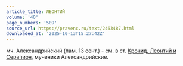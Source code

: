 ```yaml
---
article_title: ЛЕОНТИЙ
volume: '40'
page_numbers: '509'
source_url: https://pravenc.ru/text/2463487.html
downloaded_at: '2025-10-13T15:27:42Z'
---
```


мч. Александрийский (пам. 13 сент.) - см. в ст. [Кронид, Леонтий и Серапион](<https://pravenc.ru/text/Кронид  Леонтий и Серапион.html>), мученики Александрийские.
